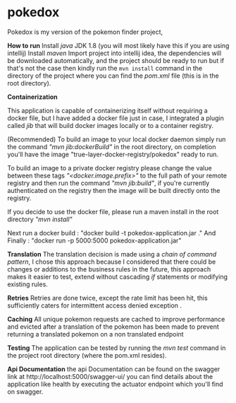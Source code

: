 # pokedox

Pokedox is my version of the pokemon finder project,

**How to run**
Install _java_ JDK 1.8 (you will most likely have this if you are using intellij)
Install _maven_
Import project into intellij idea, the dependencies will be downloaded automatically, and the project should be ready to
run but if that's not the case then kindly run the `mvn install` command in the directory of the project where you can
find the _pom.xml_ file (this is in the root directory).

**Containerization**

This application is capable of containerizing itself without requiring a docker file, but I have added a docker file
just in case, I integrated a plugin called _jib_ that will build docker images locally or to a container registry.

(Recommended) To build an image to your local docker daemon simply run the command _"mvn jib:dockerBuild"_ in the root
directory, on completion you'll have the image "true-layer-docker-registry/pokedox" ready to run.

To build an image to a private docker registry please change the value between these tags _"<docker.image.prefix>"_  to
the full path of your remote registry and then run the command _"mvn jib:build"_, if you're currently authenticated on
the registry then the image will be built directly onto the registry.

If you decide to use the docker file, please run a maven install in the root directory _"mvn install"_

Next run a docker build : "docker build -t pokedox-application.jar ."
And Finally : "docker run -p 5000:5000 pokedox-application.jar"

**Translation**
The translation decision is made using a _chain of command pattern_, I chose this approach because I considered that
there could be changes or additions to the business rules in the future, this approach makes it easier to test, extend
without cascading _if_ statements or modifying existing rules.

**Retries**
Retries are done twice, except the rate limit has been hit, this sufficiently caters for intermittent access denied exception .

**Caching**
All unique pokemon requests are cached to improve performance and evicted after a translation of the pokemon has been
made to prevent returning a translated pokemon on a non translated endpoint


**Testing**
The application can be tested by running the _mvn test_ command in the project root directory (where the pom.xml resides). 

**Api Documentation**
the api Documentation can be found on the swagger link at http://localhost:5000/swagger-ui/
you can find details about the application like health by executing the actuator endpoint which you'll find on swagger.